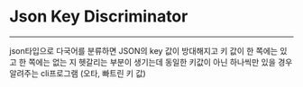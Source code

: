 # Json Key Discriminator
---

json타입으로 다국어를 분류하면 JSON의 key 값이 방대해지고
키 값이 한 쪽에는 있고 한 쪽에는 없는 지 헷갈리는 부분이 생기는데 동일한 키값이 아닌 하나씩만 있을 경우
알려주는 cli프로그램 (오타, 빠트린 키 값)
